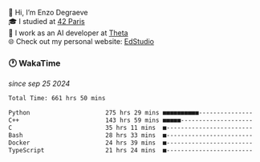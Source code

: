 👋 Hi, I’m Enzo Degraeve <br>
🎓 I studied at [42 Paris](https://42.fr/)<br>
💼 I work as an AI developer at [Theta](https://theta.mc/)<br>
🌐 Check out my personal website: [EdStudio](https://edstudio.fr/)

### 🕐 WakaTime
*since sep 25 2024*

<!--START_SECTION:waka-->

```txt
Total Time: 661 hrs 50 mins

Python                     275 hrs 29 mins ■■■■■■■■■■---------------   40.04 %
C++                        143 hrs 59 mins ■■■■■--------------------   20.93 %
C                          35 hrs 11 mins  ■------------------------   05.11 %
Bash                       28 hrs 33 mins  ■------------------------   04.15 %
Docker                     24 hrs 39 mins  ■------------------------   03.58 %
TypeScript                 21 hrs 24 mins  ■------------------------   03.11 %
```

<!--END_SECTION:waka-->
